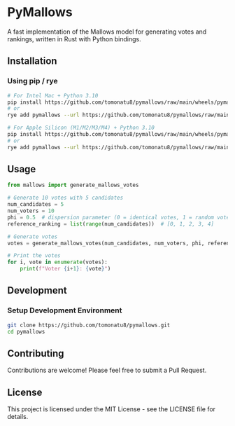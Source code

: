# PyMallows

A fast implementation of the Mallows model for generating votes and rankings, written in Rust with Python bindings.

## Installation

### Using pip / rye

```bash
# For Intel Mac + Python 3.10
pip install https://github.com/tomonatu8/pymallows/raw/main/wheels/pymallows-0.1.0-cp310-cp310-macosx_10_12_x86_64.whl
# or
rye add pymallows --url https://github.com/tomonatu8/pymallows/raw/main/wheels/pymallows-0.1.0-cp310-cp310-macosx_10_12_x86_64.whl

# For Apple Silicon (M1/M2/M3/M4) + Python 3.10
pip install https://github.com/tomonatu8/pymallows/raw/main/wheels/pymallows-0.1.0-cp310-cp310-macosx_11_0_arm64.whl
# or
rye add pymallows --url https://github.com/tomonatu8/pymallows/raw/main/wheels/pymallows-0.1.0-cp310-cp310-macosx_11_0_arm64.whl
```

## Usage

```python
from mallows import generate_mallows_votes

# Generate 10 votes with 5 candidates
num_candidates = 5
num_voters = 10
phi = 0.5  # dispersion parameter (0 = identical votes, 1 = random votes)
reference_ranking = list(range(num_candidates))  # [0, 1, 2, 3, 4]

# Generate votes
votes = generate_mallows_votes(num_candidates, num_voters, phi, reference_ranking)

# Print the votes
for i, vote in enumerate(votes):
    print(f"Voter {i+1}: {vote}")
```

## Development

### Setup Development Environment

```bash
git clone https://github.com/tomonatu8/pymallows.git
cd pymallows
```


## Contributing

Contributions are welcome! Please feel free to submit a Pull Request.

## License

This project is licensed under the MIT License - see the LICENSE file for details.
